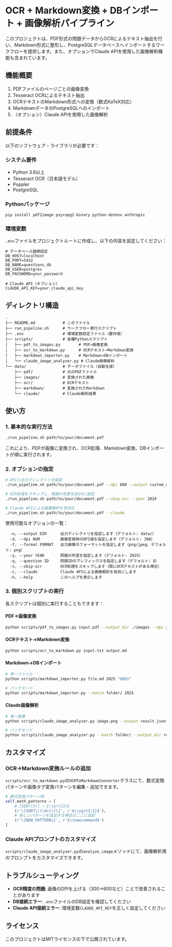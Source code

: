 # OCR + Markdown変換 + DBインポート + 画像解析パイプライン

このプロジェクトは、PDF形式の問題データからOCRによるテキスト抽出を行い、Markdown形式に整形し、PostgreSQLデータベースへインポートするワークフローを提供します。また、オプションでClaude APIを使用した画像解析機能も含まれています。

## 機能概要

1. PDFファイルのページごとの画像変換
2. Tesseract OCRによるテキスト抽出
3. OCRテキストのMarkdown形式への変換（数式KaTeX対応）
4. MarkdownデータのPostgreSQLへのインポート
5. （オプション）Claude APIを使用した画像解析

## 前提条件

以下のソフトウェア・ライブラリが必要です：

### システム要件
- Python 3.8以上
- Tesseract OCR（日本語モデル）
- Poppler
- PostgreSQL

### Pythonパッケージ
```
pip install pdf2image psycopg2-binary python-dotenv anthropic
```

### 環境変数
`.env`ファイルをプロジェクトルートに作成し、以下の内容を設定してください：

```
# データベース接続設定
DB_HOST=localhost
DB_PORT=5432
DB_NAME=questions_db
DB_USER=postgres
DB_PASSWORD=your_password

# Claude API（オプション）
CLAUDE_API_KEY=your_claude_api_key
```

## ディレクトリ構造

```
.
├── README.md            # このファイル
├── run_pipeline.sh      # ワークフロー実行スクリプト
├── .env                 # 環境変数設定ファイル（要作成）
├── scripts/             # 各種Pythonスクリプト
│   ├── pdf_to_images.py        # PDF→画像変換
│   ├── ocr_to_markdown.py      # OCRテキスト→Markdown変換
│   ├── markdown_importer.py    # Markdown→DBインポート
│   └── claude_image_analyzer.py # Claude画像解析
└── data/                # データファイル（自動生成）
    ├── pdf/             # 元のPDFファイル
    ├── images/          # 変換された画像
    ├── ocr/             # OCRテキスト
    ├── markdown/        # 変換されたMarkdown
    └── claude/          # Claude解析結果
```

## 使い方

### 1. 基本的な実行方法

```bash
./run_pipeline.sh path/to/your/document.pdf
```

これにより、PDFが画像に変換され、OCR処理、Markdown変換、DBインポートが順に実行されます。

### 2. オプションの指定

```bash
# DPIと出力ディレクトリを指定
./run_pipeline.sh path/to/your/document.pdf --dpi 600 --output custom_output

# OCR処理をスキップし、問題の年度を2024に設定
./run_pipeline.sh path/to/your/document.pdf --skip-ocr --year 2024

# Claude APIによる画像解析を有効化
./run_pipeline.sh path/to/your/document.pdf --claude
```

使用可能なオプションの一覧：

```
  -o, --output DIR      出力ディレクトリを指定します（デフォルト: data/）
  -d, --dpi NUM         画像変換時のDPI値を指定します（デフォルト: 300）
  -f, --format FORMAT   出力画像のフォーマットを指定します（png/jpeg、デフォルト: png）
  -y, --year YEAR       問題の年度を指定します（デフォルト: 2025）
  -q, --question ID     問題IDのプレフィックスを指定します（デフォルト: Q）
  -s, --skip-ocr        OCR処理をスキップします（既にOCRテキストがある場合）
  -c, --claude          Claude APIによる画像解析を有効にします
  -h, --help            このヘルプを表示します
```

### 3. 個別スクリプトの実行

各スクリプトは個別に実行することもできます：

#### PDF→画像変換
```bash
python scripts/pdf_to_images.py input.pdf --output_dir ./images --dpi 300 --format png
```

#### OCRテキスト→Markdown変換
```bash
python scripts/ocr_to_markdown.py input.txt output.md
```

#### Markdown→DBインポート
```bash
# 単一ファイル
python scripts/markdown_importer.py file.md 2025 "Q001"

# バッチモード
python scripts/markdown_importer.py --batch folder/ 2025
```

#### Claude画像解析
```bash
# 単一画像
python scripts/claude_image_analyzer.py image.png --output result.json

# バッチモード
python scripts/claude_image_analyzer.py --batch folder/ --output_dir results/
```

## カスタマイズ

### OCR→Markdown変換ルールの追加

`scripts/ocr_to_markdown.py`の`OCRToMarkdownConverter`クラスにて、数式変換パターンや画像タグ変換パターンを編集・追加できます。

```python
# 数式変換パターン例
self.math_patterns = [
    # [SQRT(3)] → $\sqrt{3}$
    (r'\[SQRT\((\d+)\)\]', r'$\\sqrt{\1}$'),
    # 新しいパターンを追加する場合はここに追記
    (r'\[NEW_PATTERN\]', r'$\\newcommand$')
]
```

### Claude APIプロンプトのカスタマイズ

`scripts/claude_image_analyzer.py`の`analyze_image`メソッドにて、画像解析用のプロンプトをカスタマイズできます。

## トラブルシューティング

- **OCR精度の問題**: 画像のDPIを上げる（300→600など）ことで改善されることがあります
- **DB接続エラー**: `.env`ファイルのDB設定を確認してください
- **Claude API接続エラー**: 環境変数`CLAUDE_API_KEY`を正しく設定してください

## ライセンス

このプロジェクトはMITライセンスの下で公開されています。 